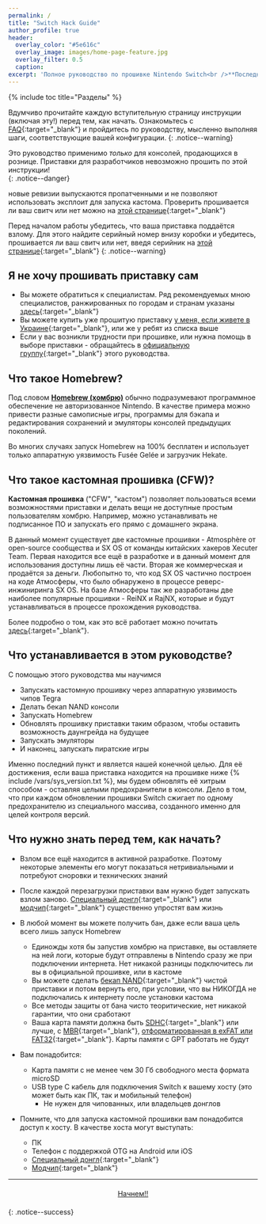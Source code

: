```yaml
---
permalink: /
title: "Switch Hack Guide"
author_profile: true
header:	
  overlay_color: "#5e616c"
  overlay_image: images/home-page-feature.jpg
  overlay_filter: 0.5
  caption:
excerpt: 'Полное руководство по прошивке Nintendo Switch<br />**Последнее изменение:** 13 ноября 2018'
---
```


{% include toc title="Разделы" %}

Вдумчиво прочитайте каждую вступительную страницу инструкции (включая эту!) перед тем, как начать. Ознакомьтесь с [FAQ](faq){:target="_blank"} и пройдитесь по руководству, мысленно выполняя шаги, соответствующие вашей конфигурации. 
{: .notice--warning}

Это руководство применимо _только_ для консолей, продающихся в рознице. Приставки для разработчиков невозможно прошить по этой инструкции!    
{: .notice--danger}

новые ревизии выпускаются пропатченными и не позволяют использовать эксплоит для запуска кастома. Проверить прошивается ли ваш свитч или нет можно на [этой странице](https://ismyswitchhackable.github.io/){:target="_blank"}

Перед началом работы убедитесь, что ваша приставка поддаётся взлому. Для этого найдите серийный номер внизу коробки и убедитесь, прошивается ли ваш свитч или нет, введя серийник на [этой странице](https://ismyswitchhackable.github.io/){:target="_blank"}
{: .notice--warning}

## Я не хочу прошивать приставку сам

+ Вы можете обратиться к специалистам. Ряд рекомендуемых мною специалистов, ранжированных по городам и странам указаны [здесь](https://vk.com/@3ds_cfw-spisok-masterov-dlya-proshivki-switch){:target="_blank"}
+ Вы можете купить уже прошитую приставку [у меня, если живете в Украине](https://3dscfw.olx.ua/){:target="_blank"}, или же у ребят из списка выше
+ Если у вас возникли трудности при прошивке, или нужна помощь в выборе приставки - обращайтесь в [официальную группу](http://vk.com/3ds_cfw){:target="_blank"} этого руководства.

## Что такое Homebrew? 

Под словом [**Homebrew (хомбрю)**](https://ru.wikipedia.org/wiki/homebrew_(%D0%BA%D0%BE%D0%BC%D0%BF%D1%8C%D1%8E%D1%82%D0%B5%D1%80%D0%BD%D1%8B%D0%B5_%D0%B8%D0%B3%D1%80%D1%8B){:target="_blank"}) обычно подразумевают программное обеспечение не авторизованное Nintendo. В качестве примера можно привести разные самописные игры, программы для бэкапа и редактирования сохранений и эмуляторы консолей предыдущих поколений.

Во многих случаях запуск Homebrew на 100% бесплатен и использует только аппаратную уязвимость Fusée Gelée и загрузчик Hekate. 

## Что такое кастомная прошивка (CFW)?

**Кастомная прошивка** ("CFW", "кастом") позволяет пользоваться всеми возможностями приставки и делать вещи не доступные простым пользователям хомбрю. Например, можно устанавливать не подписанное ПО и запускать его прямо с домашнего экрана. 

В данный момент существует две кастомные прошивки - Atmosphère от open-source сообщества и SX OS от команды китайских хакеров Xecuter Team. Первая находится все ещё в разработке и в данный момент для использования доступны лишь её части. Вторая же коммерческая и продаётся за деньги. Любопытно то, что код SX OS частично построен на коде Атмосферы, что было обнаружено в процессе реверс-инжиниринга SX OS. На базе Атмосферы так же разработаны две наиболее популярные прошивки  -  ReiNX и RajNX, которые и будут устанавливаться в процессе прохождения руководства. 

Более подробно о том, как это всё работает можно почитать [здесь](https://vk.com/@3ds_cfw-kak-rabotaet-kastomnaya-proshivka-na-nintendo-switch){:target="_blank"}. 

## Что устанавливается в этом руководстве?

С помощью этого руководства мы научимся 

+ Запускать кастомную прошивку через аппаратную уязвимость чипов Tegra
+ Делать бекап NAND консоли
+ Запускать Homebrew
+ Обновлять прошивку приставки таким образом, чтобы оставить возможность даунгрейда на будущее
+ Запускать эмуляторы
+ И наконец, запускать пиратские игры

Именно последний пункт и является нашей конечной целью. Для её достижения, если ваша приставка находится на прошивке ниже {% include /vars/sys_version.txt %}, мы будем обновлять её хитрым способом - оставляя целыми предохранители в консоли. Дело в том, что при каждом обновлении прошивки Switch сжигает по одному предохранителю из специального массива, созданного именно для целей контроля версий. 

## Что нужно знать перед тем, как начать?

+ Взлом все ещё находится в активной разработке. Поэтому некоторые элементы его могут показаться нетривиальными и потребуют сноровки и технических знаний
+ После каждой перезагрузки приставки вам нужно будет запускать взлом заново. [Специальный донгл](https://vk.com/market-125012133?w=product-125012133_1694790%2Fquery){:target="_blank"} или [модчип](https://vk.com/market-125012133?w=product-125012133_1694792%2Fquery){:target="_blank"} существенно упростят вам жизнь

+ В любой момент вы можете получить бан, даже если ваша цель всего лишь запуск Homebrew
	+ Единожды хотя бы запустив хомбрю на приставке, вы оставляете на ней логи, которые будут отправлены в Nintendo сразу же при подключении интернета. Нет никакой разницы подключитесь ли вы в официальной прошивке, или в кастоме 
	+ Вы можете сделать [бекап NAND](backup-nand){:target="_blank"} чистой приставки и потом вернуть его, при условии, что вы НИКОГДА не подключались к интернету после установки кастома 
	+ Все методы защиты от бана чисто теоритические, нет никакой гарантии, что они сработают
	+ Ваша карта памяти должна быть [SDHC](https://ru.wikipedia.org/wiki/Secure_Digital){:target="_blank"} или лучше, с [MBR](https://allerror.ru/zhelezo/v-chyom-raznica-mezhdu-gpt-i-mbr-pri-sozdanii-razdelov-na-diske.html){:target="_blank"}, [отформатированная в exFAT или FAT32](https://3ds.customfw.xyz/clean_sd#ii-%D1%84%D0%BE%D1%80%D0%BC%D0%B0%D1%82%D0%B8%D1%80%D0%BE%D0%B2%D0%B0%D0%BD%D0%B8%D0%B5-sd-%D0%BA%D0%B0%D1%80%D1%82%D1%8B){:target="_blank"}. Карты памяти с GPT работать не будут
+ Вам понадобится:
	+ Карта памяти с не менее чем 30 Гб свободного места формата microSD
	+ USB type C кабель для подключения Switch к вашему хосту (это может быть как ПК, так и мобильный телефон)
		+ Не нужен для чипованных, или владельцев донглов
+ Помните, что для запуска кастомной прошивки вам понадобится доступ к хосту. В качестве хоста могут выступать: 
	* ПК
	* Телефон с поддержкой OTG на Android или iOS
	* [Специальный донгл](https://vk.com/market-125012133?w=product-125012133_1694790%2Fquery){:target="_blank"}
	* [Модчип](https://vk.com/market-125012133?w=product-125012133_1694792%2Fquery){:target="_blank"}

___

<center><a href="get-started" style="margin:20px auto; text-align:center; display:block; width:200px;" class="btn btn--short">Начнем!!</a></center>
{: .notice--success}